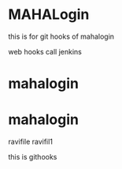 # MAHALogin
this is for git hooks  of mahalogin

web hooks call jenkins




# mahalogin
# mahalogin

ravifile
ravifil1


this is githooks
